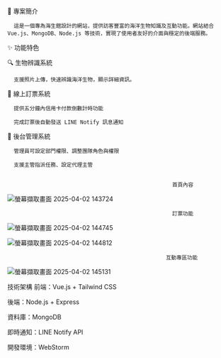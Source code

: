 📜 專案簡介

      這是一個專為海生館設計的網站，提供訪客豐富的海洋生物知識及互動功能。網站結合 Vue.js、MongoDB、Node.js 等技術，實現了使用者友好的介面與穩定的後端服務。

✨ 功能特色

🔍 生物辨識系統

      支援照片上傳，快速辨識海洋生物，顯示詳細資訊。

🎫 線上訂票系統

      提供五分鐘內信用卡付款倒數計時功能

      完成訂票後自動發送 LINE Notify 訊息通知

🔧 後台管理系統

      管理員可設定部門權限、調整團隊角色與權限

      支援主管指派任務、設定代理主管


                                                        首頁內容
![螢幕擷取畫面 2025-04-02 143724](https://github.com/user-attachments/assets/6fd5edf2-01bc-41ae-8d55-e573b8429aa6)

                                                        訂票功能

![螢幕擷取畫面 2025-04-02 144745](https://github.com/user-attachments/assets/5c5f8a96-8f3a-4fe3-979e-5bf373f2aa9f)

![螢幕擷取畫面 2025-04-02 144812](https://github.com/user-attachments/assets/f38f3d14-6629-4425-bf3b-b81b93e871b2)

                                                      互動專區功能
![螢幕擷取畫面 2025-04-02 145131](https://github.com/user-attachments/assets/6d19cf50-ecd9-4147-baa1-5a1c37f335c8)


技術架構
前端：Vue.js + Tailwind CSS

後端：Node.js + Express

資料庫：MongoDB

即時通知：LINE Notify API

開發環境：WebStorm
